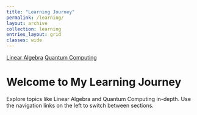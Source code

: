 ```yaml
---
title: "Learning Journey"
permalink: /learning/
layout: archive
collection: learning
entries_layout: grid
classes: wide
---
```


<div class="learning-sidebar">
  <a href="/mathematics/">Linear Algebra</a>
  <a href="/quantum-computing/">Quantum Computing</a>
</div>

<div class="learning-content">
  <h1>Welcome to My Learning Journey</h1>
  <p>Explore topics like Linear Algebra and Quantum Computing in-depth. Use the navigation links on the left to switch between sections.</p>
</div>
